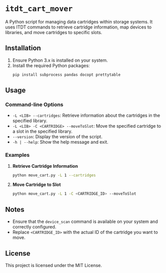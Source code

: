 # `itdt_cart_mover`

A Python script for managing data cartridges within storage systems. It uses ITDT commands to retrieve cartridge information, map devices to libraries, and move cartridges to specific slots.

## Installation

1. Ensure Python 3.x is installed on your system.
2. Install the required Python packages:
    ```bash
    pip install subprocess pandas docopt prettytable
    ```

## Usage

### Command-line Options

- `-L <LIB> --cartridges`: Retrieve information about the cartridges in the specified library.
- `-L <LIB> -C <CARTRIDGE> --moveToSlot`: Move the specified cartridge to a slot in the specified library.
- `--version`: Display the version of the script.
- `-h | --help`: Show the help message and exit.

### Examples

1. **Retrieve Cartridge Information**
    ```bash
    python move_cart.py -L 1 --cartridges
    ```

2. **Move Cartridge to Slot**
    ```bash
    python move_cart.py -L 1 -C <CARTRIDGE_ID> --moveToSlot
    ```

## Notes

- Ensure that the `device_scan` command is available on your system and correctly configured.
- Replace `<CARTRIDGE_ID>` with the actual ID of the cartridge you want to move.

## License

This project is licensed under the MIT License.
